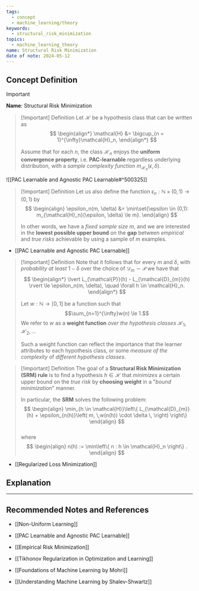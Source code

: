 ```yaml
---
tags:
  - concept
  - machine_learning/theory
keywords:
  - structural_risk_minimization
topics:
  - machine_learning_theory
name: Structural Risk Minimization
date of note: 2024-05-12
---
```


## Concept Definition

>[!important]
>**Name**: Structural Risk Minimization

>[!important] Definition
>Let $\mathcal{H}$ be a hypothesis class that can be written as 
>$$
> \begin{align*}
> \mathcal{H} &= \bigcup_{n = 1}^{\infty}\mathcal{H}_n,
> \end{align*} 
>$$ 
>
>Assume that for each $n$, the class $\mathcal{H}_n$ enjoys the **uniform convergence property**, i.e. **PAC-learnable** regardless underlying distribution, with a *sample complexity function* $m_{\mathcal{H}_n}(\epsilon, \delta)$. 

![[PAC Learnable and Agnostic PAC Learnable#^500325]]


>[!important] Definition
>Let us also define the function $\epsilon_n: \mathbb{N} \times (0,1) \to (0,1)$ by
>$$
> \begin{align}
> \epsilon_n(m, \delta) &= \min\set{\epsilon \in (0,1):  m_{\mathcal{H}_n}(\epsilon, \delta) \le m}. 
> \end{align}
>$$ 
>
> In other words, we have a *fixed sample size* $m$, and we are interested in the **lowest possible upper bound** on the **gap** between *empirical* and *true risks* achievable by using a sample of $m$ examples. 

- [[PAC Learnable and Agnostic PAC Learnable]]

>[!important] Definition
> Note that  it follows that for every $m$ and $\delta$, with *probability at least* $1 - \delta$ over the choice of $\mathcal{D}_{m} \sim \mathcal{P}$ we have that
>$$ 
> \begin{align*}
> \lvert L_{\mathcal{P}}(h) - L_{\mathcal{D}_{m}}(h) \rvert  \le \epsilon_n(m, \delta), \quad \forall h \in \mathcal{H}_n.
> \end{align*}
>$$ 
> 
> Let $w : \mathbb{N} \to [0,1]$ be a function such that $$\sum_{n=1}^{\infty}w(n) \le 1.$$ We refer to $w$ as a **weight function** *over the hypothesis classes* $\mathcal{H}_1, \mathcal{H}_2, \ldots$ 
> 
> Such a weight function can reflect the importance that the learner attributes to each hypothesis class, or some *measure of the complexity* of *different hypothesis classes*.

>[!important] Definition
> The goal of a **Structural Risk Minimization (SRM) rule** is to find a hypothesis $h \in \mathcal{H}$ that *minimizes* a certain upper bound on the *true risk* by **choosing weight** in a "*bound minimization*" manner. 
> 
> In particular, the **SRM** solves the following problem:
>$$ 
> \begin{align}
> \min_{h \in \mathcal{H}}\left\{ L_{\mathcal{D}_{m}}(h) + \epsilon_{n(h)}\left( m, \,w(n(h)) \cdot \delta \, \right) \right\} 
> \end{align}
>$$  
>where 
>$$
> \begin{align}
> n(h) := \min\left\{ n : h \in \mathcal{H}_n \right\} .  
> \end{align}
>$$ 

- [[Regularized Loss Minimization]]

## Explanation





-----------
##  Recommended Notes and References

- [[Non-Uniform Learning]]
- [[PAC Learnable and Agnostic PAC Learnable]]

- [[Empirical Risk Minimization]]
- [[Tikhonov Regularization in Optimization and Learning]]


- [[Foundations of Machine Learning by Mohri]]
- [[Understanding Machine Learning by Shalev-Shwartz]]
